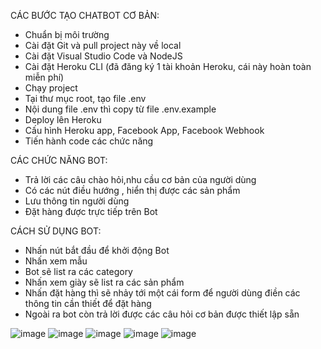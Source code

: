 CÁC BƯỚC TẠO CHATBOT CƠ BẢN:
- Chuẩn bị môi trường
- Cài đặt Git và pull project này về local
- Cài đặt Visual Studio Code và NodeJS
- Cài đặt Heroku CLI (đã đăng ký 1 tài khoản Heroku, cái này hoàn toàn miễn phí)
- Chạy project
- Tại thư mục root, tạo file .env
- Nội dung file .env thì copy từ file .env.example
- Deploy lên Heroku
- Cấu hình Heroku app, Facebook App, Facebook Webhook
- Tiến hành code các chức năng

CÁC CHỨC NĂNG BOT:
- Trả lời các câu chào hỏi,nhu cầu cơ bản của người dùng
- Có các nút điều hướng , hiển thị được các sản phẩm
- Lưu thông tin người dùng
- Đặt hàng được trực tiếp trên Bot

CÁCH SỬ DỤNG BOT:
- Nhấn nút bắt đầu để khởi động Bot
- Nhấn xem mẫu
- Bot sẽ list ra các category
- Nhấn xem giày sẽ list ra các sản phẩm
- Nhấn đặt hàng thì sẽ nhảy tới một cái form để người dùng điền các thông tin cần thiết để đặt hàng
- Ngoài ra bot còn trả lời được các câu hỏi cơ bản được thiết lập sẵn

![image](https://user-images.githubusercontent.com/89024641/131147742-311dcf34-87d3-4b36-b1b9-9694eb0e927d.png)
![image](https://user-images.githubusercontent.com/89024641/131147858-f50f7726-26ce-4894-8fd7-cbc77eed3a02.png)
![image](https://user-images.githubusercontent.com/89024641/131147981-1d6c971b-6e26-41e3-9302-75734dc4f444.png)
![image](https://user-images.githubusercontent.com/89024641/131148113-8a08fa42-ae41-42e4-99f7-8f0d63be1f7a.png)
![image](https://user-images.githubusercontent.com/89024641/131148312-73a737f3-b3ec-4eca-ba35-f697890c15c7.png)





